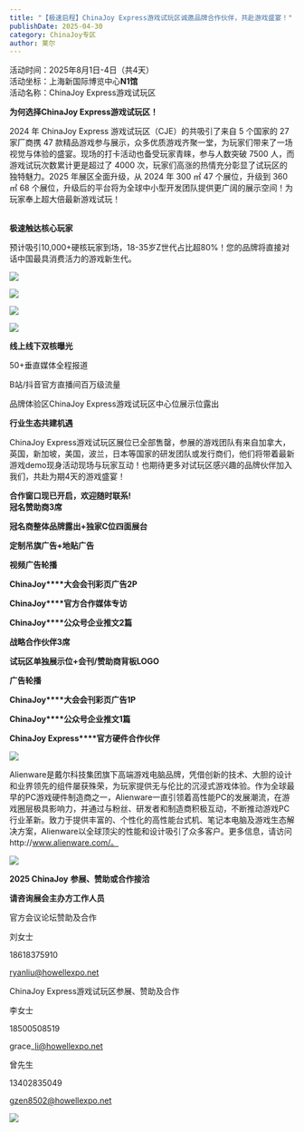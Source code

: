 ```yaml
---
title: "【极速启程】ChinaJoy Express游戏试玩区诚邀品牌合作伙伴，共赴游戏盛宴！"
publishDate: 2025-04-30
category: ChinaJoy专区
author: 莱尔
---
```


活动时间：2025年8月1日-4日（共4天）  
活动坐标：上海新国际博览中心**N1馆**  
活动名称：ChinaJoy Express游戏试玩区

**为何选择ChinaJoy Express游戏试玩区！**  
  
2024 年 ChinaJoy Express 游戏试玩区（CJE）的共吸引了来自 5 个国家的 27 家厂商携 47 款精品游戏参与展示，众多优质游戏齐聚一堂，为玩家们带来了一场视觉与体验的盛宴。现场的打卡活动也备受玩家青睐，参与人数突破 7500 人，而游戏试玩次数累计更是超过了 4000 次，玩家们高涨的热情充分彰显了试玩区的独特魅力。2025 年展区全面升级，从 2024 年 300 ㎡ 47 个展位，升级到 360 ㎡ 68 个展位，升级后的平台将为全球中小型开发团队提供更广阔的展示空间！为玩家奉上超大倍最新游戏试玩！

   
**极速触达核心玩家**

预计吸引10,000+硬核玩家到场，18-35岁Z世代占比超80%！您的品牌将直接对话中国最具消费活力的游戏新生代。

![](https://ec-net-1251389766.cos.ap-shanghai.myqcloud.com/wp-content/uploads/2025/04/20250430230436211.jpeg)

![](https://ec-net-1251389766.cos.ap-shanghai.myqcloud.com/wp-content/uploads/2025/04/20250430230439410.jpeg)

![](https://ec-net-1251389766.cos.ap-shanghai.myqcloud.com/wp-content/uploads/2025/04/20250430230441507.jpeg)

![](https://ec-net-1251389766.cos.ap-shanghai.myqcloud.com/wp-content/uploads/2025/04/20250430230440661.jpeg)

**线上线下双核曝光**

50+垂直媒体全程报道

B站/抖音官方直播间百万级流量

品牌体验区ChinaJoy Express游戏试玩区中心位展示位露出

**行业生态共建机遇**

ChinaJoy Express游戏试玩区展位已全部售罄，参展的游戏团队有来自加拿大，英国，新加坡，美国，波兰，日本等国家的研发团队或发行商们，他们将带着最新游戏demo现身活动现场与玩家互动！也期待更多对试玩区感兴趣的品牌伙伴加入我们，共赴为期4天的游戏盛宴！

**合作窗口现已开启，欢迎随时联系!**  
**冠名赞助商****3****席**

**冠名商整体品牌露出+独家C位四面展台**

**定制吊旗广告+地贴广告**

**视频广告轮播**

**ChinaJoy****大会会刊彩页广告2P**

**ChinaJoy****官方合作媒体专访**

**ChinaJoy****公众号企业推文2篇**

**战略合作伙伴****3****席**

**试玩区单独展示位+会刊/赞助商背板LOGO**

**广告轮播**

**ChinaJoy****大会会刊彩页广告1P**

**ChinaJoy****公众号企业推文1篇**

**ChinaJoy Express****官方硬件合作伙伴**

![](https://ec-net-1251389766.cos.ap-shanghai.myqcloud.com/wp-content/uploads/2025/04/20250430230438622.gif)

  
Alienware是戴尔科技集团旗下高端游戏电脑品牌，凭借创新的技术、大胆的设计和业界领先的组件屡获殊荣，为玩家提供无与伦比的沉浸式游戏体验。作为全球最早的PC游戏硬件制造商之一，Alienware一直引领着高性能PC的发展潮流，在游戏圈层极具影响力，并通过与粉丝、研发者和制造商积极互动，不断推动游戏PC行业革新。致力于提供丰富的、个性化的高性能台式机、笔记本电脑及游戏生态解决方案，Alienware以全球顶尖的性能和设计吸引了众多客户。更多信息，请访问http://www.alienware.com/。

![](https://ec-net-1251389766.cos.ap-shanghai.myqcloud.com/wp-content/uploads/2025/04/20250430230504809.png)

**2025 ChinaJoy** **参展、赞助或合作接洽**

**请咨询展会主办方工作人员**

官方会议论坛赞助及合作

刘女士

18618375910

ryanliu@howellexpo.net

ChinaJoy Express游戏试玩区参展、赞助及合作

李女士 

18500508519 

grace\_li@howellexpo.net

曾先生

13402835049

gzen8502@howellexpo.net

![](https://ec-net-1251389766.cos.ap-shanghai.myqcloud.com/wp-content/uploads/2025/04/20250430230442877.jpg)
